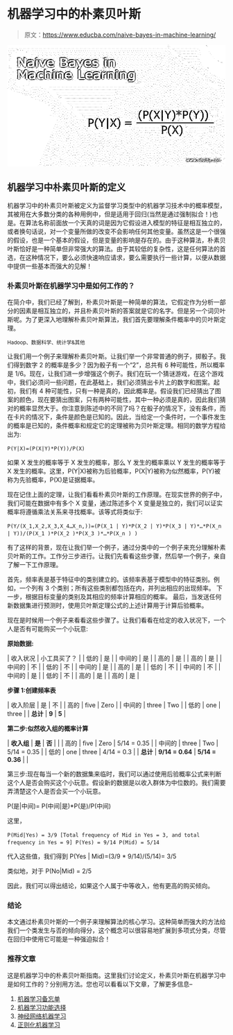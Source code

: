# 机器学习中的朴素贝叶斯

> 原文：<https://www.educba.com/naive-bayes-in-machine-learning/>

![Naive Bayes in Machine Learning](img/053bd45e3b67884c7725b5017a7fc202.png)



## 机器学习中朴素贝叶斯的定义

机器学习中的朴素贝叶斯被定义为监督学习类型中的机器学习技术中的概率模型，其被用在大多数分类的各种用例中，但是适用于回归(当然是通过强制拟合！)也是。在算法名称前面放一个天真的词是因为它假设进入模型的特征是相互独立的，或者换句话说，对一个变量所做的改变不会影响任何其他变量。虽然这是一个很强的假设，也是一个基本的假设，但是变量的影响是存在的。由于这种算法，朴素贝叶斯恰好是一种简单但非常强大的算法。由于其较低的复杂性，这是任何算法的首选，在这种情况下，要么必须快速响应请求，要么需要执行一些计算，以便从数据中提供一些基本而强大的见解！

### 朴素贝叶斯在机器学习中是如何工作的？

在简介中，我们已经了解到，朴素贝叶斯是一种简单的算法，它假定作为分析一部分的因素是相互独立的，并且朴素贝叶斯的答案就是它的名字。但是另一个词贝叶斯呢。为了更深入地理解朴素贝叶斯算法，我们首先要理解条件概率中的贝叶斯定理。

<small>Hadoop、数据科学、统计学&其他</small>

让我们用一个例子来理解朴素贝叶斯。让我们举一个非常普通的例子，掷骰子。我们得到数字 2 的概率是多少？因为骰子有一个“2”，总共有 6 种可能性，所以概率是 1/6。现在，让我们进一步增强这个例子。我们在玩一个猜谜游戏，在这个游戏中，我们必须问一些问题，在此基础上，我们必须猜出卡片上的数字和图案。起初，我们有 4 种可能性，只有一种是真的，因此概率是。假设我们已经猜出了图案的颜色，现在要猜出图案，只有两种可能性，其中一种必须是真的，因此我们猜对的概率显然大于。你注意到陈述中的不同了吗？在骰子的情况下，没有条件，而在卡片的情况下，条件是颜色是已知的。因此，当给定一个条件时，一个事件发生的概率是已知的，条件概率和规定它的定理被称为贝叶斯定理。相同的数学方程给出为:

`P(Y|X)=(P(X|Y)*P(Y))/P(X)`

如果 X 发生的概率等于 X 发生的概率，那么 Y 发生的概率乘以 Y 发生的概率等于 X 发生的概率。这里，P(Y|X)被称为后验概率，P(X|Y)被称为似然概率，P(Y)被称为先验概率，P(X)是证据概率。

现在记住上面的定理，让我们看看朴素贝叶斯的工作原理。在现实世界的例子中，我们可能在数据中有多个 X 变量，通过陈述多个 X 变量是独立的，我们可以证实概率将遵循乘法关系来寻找概率。该等式将类似于:

`P(Y/(X_1,X_2,X_3,X_4…X_n,))=(P(X_1 | Y)*P(X_2 | Y)*P(X_3 | Y)*…*P(X_n | Y))/(P(X_1 )*P(X_2 )*P(X_3 )*…*P(X_n ) )`

有了这样的背景，现在让我们举一个例子，通过分类中的一个例子来充分理解朴素贝叶斯的工作。工作分三步进行。让我们先看看这些步骤，然后举一个例子，亲自了解一下工作原理。

首先，频率表是基于特征中的类别建立的。该频率表基于模型中的特征类别。例如，一个列有 3 个类别；所有这些类别都包括在内，并列出相应的出现频率。
下一步，根据目标变量的类别及其相应的频率计算相应的概率。
最后，当发送任何新数据集进行预测时，使用贝叶斯定理公式的上述计算用于计算后验概率。

现在是时候用一个例子来看看这些步骤了。让我们看看在给定的收入状况下，一个人是否有可能购买一个小玩意:

**原始数据:**

| 收入状况 | 小工具买了？ |
| 低的 | 是 |
| 中间的 | 是 |
| 高的 | 是 |
| 高的 | 是 |
| 中间的 | 不 |
| 低的 | 不 |
| 中间的 | 是 |
| 高的 | 是 |
| 低的 | 不 |
| 中间的 | 不 |
| 中间的 | 是 |
| 低的 | 不 |
| 高的 | 是 |
| 高的 | 是 |

**步骤 1:创建频率表**

| 收入阶层 | 是 | 不 |
| 高的 | five | Zero |
| 中间的 | three | Two |
| 低的 | one | three |
| **总计** | **9** | **5** |

**第二步:似然收入组的概率计算**

| **收入组** | **是** | **否** |  |
| 高的 | five | Zero | 5/14 = 0.35 |
| 中间的 | three | Two | 5/14 = 0.35 |
| 低的 | one | three | 4/14 = 0.3 |
| **总计** | **9/14 = 0.64** | **5/14 = 0.36** |  |

第三步:现在每当一个新的数据集来临时，我们可以通过使用后验概率公式来判断这个人是否会购买这个小玩意。假设新的数据是以收入群体为中位数的。我们需要弄清楚这个人是否会买一个小玩意。

P(是|中间)= P(中间|是)*P(是)/P(中间)

这里，

`P(Mid|Yes) = 3/9 [Total frequency of Mid in Yes = 3, and total frequency in Yes = 9] P(Yes) = 9/14
P(Mid) = 5/14`

代入这些值，我们得到 P(Yes | Mid)=(3/9 * 9/14)/(5/14)= 3/5

类似地，对于 P(No|Mid) = 2/5

因此，我们可以得出结论，如果这个人属于中等收入，他有更高的购买倾向。

### 结论

本文通过朴素贝叶斯的一个例子来理解算法的核心学习。这种简单而强大的方法给我们一个类发生与否的倾向得分，这个概念可以很容易地扩展到多项式分类，尽管在回归中使用它可能是一种强迫拟合！

### 推荐文章

这是机器学习中的朴素贝叶斯指南。这里我们讨论定义，朴素贝叶斯在机器学习中是如何工作的？分别用方法。您也可以看看以下文章，了解更多信息–

1.  [机器学习备忘单](https://www.educba.com/machine-learning-cheat-sheet/)
2.  [机器学习功能选择](https://www.educba.com/machine-learning-feature-selection/)
3.  [神经网络机器学习](https://www.educba.com/neural-network-machine-learning/)
4.  [正则化机器学习](https://www.educba.com/regularization-machine-learning/)





